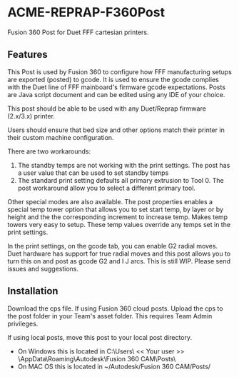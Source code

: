 # ACME-REPRAP-F360Post

Fusion 360 Post for Duet FFF cartesian printers.

## Features

This Post is used by Fusion 360 to configure how FFF manufacturing setups are exported (posted) to gcode.
It is used to ensure the gcode complies with the Duet line of FFF mainboard's firmware gcode expectations. Posts are Java script document and can be edited using any IDE of your choice.

This post should be able to be used with any Duet/Reprap firmware (2.x/3.x) printer.

Users should ensure that bed size and other options match their printer in their custom machine configuration.

There are two workarounds:

1.  The standby temps are not working with the print settings. The post has a user value that can be used to set standby temps
2.  The standard print setting defaults all primary extrusion to Tool 0. The post workaround allow you to select a different primary tool.

Other special modes are also available.
The post properties enables a special temp tower option that allows you to set start temp, by layer or by height and the the corresponding increment to increase temp. Makes temp towers very easy to setup. These temp values override any temps set in the print settings.

In the print settings, on the gcode tab, you can enable G2 radial moves. Duet hardware has support for true radial moves and this post allows you to turn this on and post as gcode G2 and I J arcs. This is still WIP. Please send issues and suggestions.

## Installation

Download the cps file.
If using Fusion 360 cloud posts. Upload the cps to the post folder in your Team's asset folder. This requires Team Admin privileges.

If using local posts, move this post to your local post directory.

- On Windows this is located in C:\Users\ << Your user >> \AppData\Roaming\Autodesk\Fusion 360 CAM\Posts\
- On MAC OS this is located in ~/Autodesk/Fusion 360 CAM/Posts/
